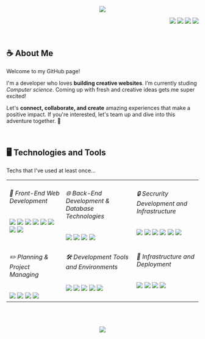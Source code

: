 <p align="center">
<img src="https://capsule-render.vercel.app/api?type=waving&color=gradient&customColorList=27&height=270&section=header&text=whaleflyingsky👩🏻‍💻&fontSize=70&animation=twinkling" />
</p>

<p align="right">
   <a href="https://github.com/whaleflyingsky" 
    ><img
      src="https://img.shields.io/badge/Website-0077B5?style=for-the-badge&logo=esri&logoColor=white&color=C0BAD2"
  /></a>
  <a href="https://www.instagram.com/" 
    ><img
      src="https://img.shields.io/badge/Instagram-E4405F?style=for-the-badge&logo=Instagram&logoColor=white&color=A8CEE4"
  /></a>
  <a href="mailto:@naver.com" 
    ><img
      src="https://img.shields.io/badge/Mail-D14836?style=for-the-badge&logo=gmail&logoColor=white&color=9CD5EB&link=@naver.com"
  /></a>
   <a href="https://www.linkedin.com/in/선빈-박-889b77363" 
    ><img
      src="https://img.shields.io/badge/LinkedIn-0077B5?style=for-the-badge&logo=linkedin&logoColor=white&color=B5C2DA"
  /></a>
</p>

<br>

<h2>☕ About Me</h2>
<p>
  Welcome to my GitHub page!
  
  I'm a developer who loves **building creative websites**. I’m currently studing *Computer science*. Coming up with fresh and creative ideas gets me super excited!
  
  Let's **connect, collaborate, and create** amazing experiences that make a positive impact. If you're interested, let's team up and dive into this adventure together. 💎
</p>

<br>

<h2>🖥️ Technologies and Tools</h2>
<p>Techs that I've used at least once...</p>
<table>
  <tr>
    <td valign="top">
      <h6>🎨 Front-End Web Development</h6>
      <img
        src="https://img.shields.io/badge/HTML-E34F26?style=flat-square&logo=HTML5&logoColor=white"
      />
      <img
        src="https://img.shields.io/badge/css-1572B6?style=flat-square&logo=css3&logoColor=white"
      />
      <img
        src="https://img.shields.io/badge/Javascript-ffb13b?style=flat-square&logo=javascript&logoColor=white"
      />
      <img
        src="https://img.shields.io/badge/React-61DAFB?style=flat-square&logo=React&logoColor=white"
      />
      <img
        src="https://img.shields.io/badge/TypeScript-3178C6?style=flat-square&logo=TypeScript&logoColor=white"
      />
      <img
        src="https://img.shields.io/badge/NextJS-000000?style=flat-square&logo=nextdotjs&logoColor=white"
      />
      <img
        src="https://img.shields.io/badge/ReactQuery-FF4154?style=flat-square&logo=reactQuery&logoColor=white"
      />
      <img 
        src="https://img.shields.io/badge/Storybook-FF4785?style=flat-square&logo=Storybook&logoColor=white"
      />
    </td>
    <td valign="top">
      <h6>🌐 Back-End Development & Database Technologies</h6>
      <img
        src="https://img.shields.io/badge/Node.js-339933?style=flat-square&logo=Node.js&logoColor=white"
      />
      <img 
        src="https://img.shields.io/badge/aws-333664?style=flat-square&logo=amazon-aws&logoColor=white"
      />
      <img
        src="https://img.shields.io/badge/Oracle-F80000?style=flat-square&logo=Oracle&logoColor=white"
      />
      <img
        src="https://img.shields.io/badge/MySQL-005C84?style=flat-square&logo=mysql&logoColor=white"
      />
    </td>
    <td valign="top">
      <h6>🔒 Secrurity Development and Infrastructure</h6>
      <img
        src="https://img.shields.io/badge/Assembly-007AAC?style=flat-square&logo=assemblyscript&logoColor=white"
      />
      <img
        src="https://img.shields.io/badge/C-A8B9CC?style=flat-square&logo=C&logoColor=white"
      />
       <img 
        src="https://img.shields.io/badge/Shell Script-000000?style=flat-square&logo=gnu-bash&logoColor=white"
      />
      <img
        src="https://img.shields.io/badge/Ubuntu-E95420?style=flat-square&logo=Ubuntu&logoColor=white"
      />
      <img
        src="https://img.shields.io/badge/Kali-557C94?style=flat-square&logo=kalilinux&logoColor=black"
      />
      <img
        src="https://img.shields.io/badge/Redhat-EE0000?style=flat-square&logo=redhat&logoColor=white"
      />
    </td>
    
  </tr>
  <tr>
    <td valign="top">
      <h6>✏️ Planning & Project Managing</h6>
      <img
        src="https://img.shields.io/badge/Jira-1B6AC6?style=flat-square&logo=Jira&logoColor=white"
      />
      <img
        src="https://img.shields.io/badge/Slack-4A154B?style=flat-square&logo=Slack&logoColor=white"
      />
      <img
        src="https://img.shields.io/badge/Notion-000000?style=flat-square&logo=Notion&logoColor=white"
      />
      <img
        src="https://img.shields.io/badge/Figma-F24E1E?style=flat-square&logo=markdown&logoColor=white"
      />
    </td>
    <td valign="top">
      <h6>🛠️ Development Tools and Environments</h6>
      <img
        src="https://img.shields.io/badge/VS Code-0078D4?style=flat-square&logo=visual%20studio%20code&logoColor=white"
      />
      <img
        src="https://img.shields.io/badge/Git-E44C30?style=flat-square&logo=git&logoColor=white"
      />
      <img
        src="https://img.shields.io/badge/GitHub-100000?style=flat-square&logo=github&logoColor=white"
      />
      <img
        src="https://img.shields.io/badge/Postman-FF6C37?style=flat-square&logo=Postman&logoColor=white"
      />
      <img
        src="https://img.shields.io/badge/Markdown-000000?style=flat-square&logo=markdown&logoColor=white"
      />
    </td>
    <td valign="top">
      <h6>🚀 Infrastructure and Deployment</h6>
      <img
        src="https://img.shields.io/badge/Netlify-00C7B7?style=flat-square&logo=netlify&logoColor=white"
      />
      <img
        src="https://img.shields.io/badge/Vercel-000000?style=flat-square&logo=vercel&logoColor=white"
      />
      <img
        src="https://img.shields.io/badge/Windows-0078D4?style=flat-square&logo=windows&logoColor=white"
      />
      <img
        src="https://img.shields.io/badge/Linux-FCC624?style=flat-square&logo=linux&logoColor=black"
      />
    </td>
  </tr>
</table>

<br><br>

<p align="center">
<img src="https://github-readme-stats.vercel.app/api/top-langs/?username=wfsky07&layout=compact&theme=vision-friendly-dark"/>
</p>

